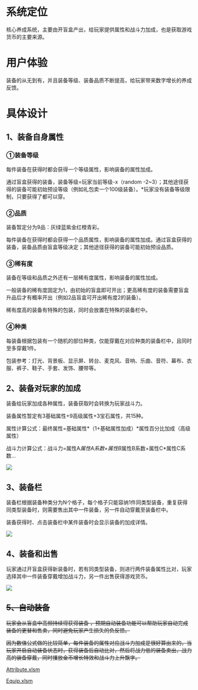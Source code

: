 # 系统定位
核心养成系统，主要由开盲盒产出，给玩家提供属性和战斗力加成，也是获取游戏货币的主要来源。



# 用户体验
装备的从无到有，并且装备等级、装备品质不断提高，给玩家带来数字增长的养成反馈。



# 具体设计
## 1、装备自身属性
### ①装备等级
每件装备在获得时都会获得一个等级属性，影响装备的属性加成。

通过盲盒获得的装备，装备等级=玩家当前等级-x（random -2~3）；其他途径获得的装备可能初始预设等级（例如礼包卖一个100级装备）。*玩家没有装备等级限制，只要获得了都可以穿。

### ②品质
装备暂定分为9品：灰绿蓝紫金红橙青彩。

每件装备在获得时都会获得一个品质属性，影响装备的属性加成。通过盲盒获得的装备，装备品质由盲盒等级决定；其他途径获得的装备可能初始预设品质。

### ③稀有度
装备在等级和品质之外还有一层稀有度属性，影响装备的属性加成。

一般装备的稀有度固定为1，由初始的盲盒即可开出；更高稀有度的装备需要盲盒升品后才有概率开出（例如2品盲盒可开出稀有度2的装备）。

稀有度高的装备有特殊的包装，同时会放置在特殊的装备栏中。

### ④种类
每装备根据包装有一个随机的部位种类，仅能穿戴在对应种类的装备栏中，且同时至多穿戴1件。

包装参考：灯光、背景板、显示屏、转台、麦克风、音响、乐曲、音符、幕布、衣服、裤子、鞋子、手套、发饰、腰带等。



## 2、装备对玩家的加成
装备给玩家加成各种属性，装备获取时会转换为玩家战斗力。

装备属性暂定有3基础属性+9高级属性+3宝石属性，共15种。

属性计算公式：最终属性=基础属性*（1+基础属性加成）*属性百分比加成（高级属性）

战斗力计算公式：战斗力=属性A*属性A系数+属性B*属性B系数+属性C*属性C系数...

![](https://cdn.nlark.com/yuque/0/2024/png/43256847/1714469538736-b9a3d3e0-353d-43f3-9566-5b7f6e6fdf0a.png)

## 3、装备栏
装备栏根据装备种类分为N个格子，每个格子只能容纳1件同类型装备，重复获得同类型装备时，则需要售出其中一件装备，另一件自动穿戴至装备栏中。

装备获得时、点击装备栏中某件装备时会显示装备的加成详情。

![](https://cdn.nlark.com/yuque/0/2024/png/43256847/1714469557093-64c64bbc-a9bb-48dd-b6d4-10768e8d3a00.png)

## 4、装备和出售
玩家通过开盲盒获得新装备时，若有同类型装备，则进行两件装备属性比对，玩家选择其中一件装备穿戴增加战斗力，另一件出售获得游戏货币。

![](https://cdn.nlark.com/yuque/0/2024/png/43256847/1714469917007-2499f45d-3d9c-41a7-b68b-212b9ca6316b.png)

## ~~5、自动装备~~
~~玩家会从盲盒中高频持续得获得装备 ，预期自动装备功能可以帮助玩家自动完成装备的更替和售卖，同时避免玩家产生损失的负反馈。~~

~~因为数值公式做的比较简单，每件装备的属性对应战斗力加成是很好算出来的，当玩家开启自动装备状态时，获得装备后自动比对，然后将战力低的装备卖出，战力高的装备穿戴，同时播放金币增长特效和战斗力上升飘字。~~

[Attribute.xlsm](https://snh48group.yuque.com/attachments/yuque/0/2024/xlsm/43256847/1712737547057-5309593f-3309-483f-8ba3-4a045938d046.xlsm)

[Equip.xlsm](https://snh48group.yuque.com/attachments/yuque/0/2024/xlsm/43256847/1712739577595-304cce7b-c187-4a34-8e0f-4933cf970a11.xlsm)

